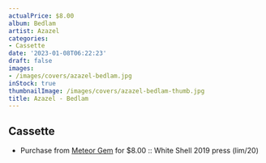 ```yaml
---
actualPrice: $8.00
album: Bedlam
artist: Azazel
categories:
- Cassette
date: '2023-01-08T06:22:23'
draft: false
images:
- /images/covers/azazel-bedlam.jpg
inStock: true
thumbnailImage: /images/covers/azazel-bedlam-thumb.jpg
title: Azazel - Bedlam
---
```


## Cassette
* Purchase from [Meteor Gem](https://meteor-gem.com/products/azazel-bedlam-cassette) for $8.00 :: White Shell 2019 press (lim/20)
